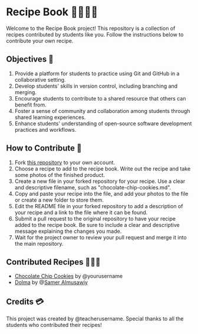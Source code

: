 # Recipe Book 👨🏼‍🍳📙

Welcome to the Recipe Book project! This repository is a collection of recipes contributed by students like you. Follow the instructions below to contribute your own recipe.

## Objectives 🥅
1. Provide a platform for students to practice using Git and GitHub in a collaborative setting.
2. Develop students' skills in version control, including branching and merging.
3. Encourage students to contribute to a shared resource that others can benefit from.
4. Foster a sense of community and collaboration among students through shared learning experiences.
5. Enhance students' understanding of open-source software development practices and workflows.


## How to Contribute 👥
1. Fork [this repository](https://github.com/TheCodePeople/recipe-book.git) to your own account.
2. Choose a recipe to add to the recipe book. Write out the recipe and take some photos of the finished product.
3. Create a new file in your forked repository for your recipe. Use a clear and descriptive filename, such as "chocolate-chip-cookies.md".
4. Copy and paste your recipe into the file, and add your photos to the file or create a new folder to store them.
5. Edit the README file in your forked repository to add a description of your recipe and a link to the file where it can be found.
6. Submit a pull request to the original repository to have your recipe added to the recipe book. Be sure to include a clear and descriptive message explaining the changes you made.
7. Wait for the project owner to review your pull request and merge it into the main repository.


## Contributed Recipes 👷🏽‍♂️
- [Chocolate Chip Cookies](#) by @yourusername
- [Dolma](https://github.com/TheCodePeople/GitGitHub-Recipe-Book-Task/blob/main/Dolma/dolma.md) by @[Samer Almusawiy](https://github.com/TheCodePeople/GitGitHub-Recipe-Book-Task/commits?author=sameralmusawiy)


## Credits 💳
This project was created by @teacherusername. Special thanks to all the students who contributed their recipes!
